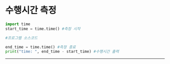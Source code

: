 # 수행시간 측정 
```python
import time
start_time = time.time() #측정 시작

#프로그램 소스코드

end_time = time.time() #측정 종료
print("time: ", end_time - start_time) #수행시간 출력
```

---
